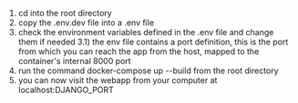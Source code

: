 1) cd into the root directory
2) copy the .env.dev file into a .env file
3) check the environment variables defined in the .env file and change them if needed
 3.1) the env file contains a port definition, this is the port from which you can reach the app from the host, mapped to the container's internal 8000 port
4) run the command docker-compose up --build from the root directory
5) you can now visit the webapp from your computer at localhost:DJANGO_PORT
